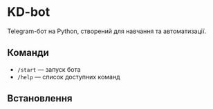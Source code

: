 # KD-bot

Telegram-бот на Python, створений для навчання та автоматизації.
## Команди
- `/start` — запуск бота
- `/help` — список доступних команд

## Встановлення
